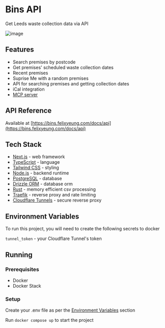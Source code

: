 # Bins API

Get Leeds waste collection data via API

![image](https://files.felixyeung.com/cms/uploads/images/github-bins-hero.png)

## Features

- Search premises by postcode
- Get premises' scheduled waste collection dates
- Recent premises
- Suprise Me with a random premises
- API for searching premises and getting collection dates
- iCal integration
- [MCP server](https://bins.felixyeung.com/docs/mcp)

## API Reference

Available at [https://bins.felixyeung.com/docs/api](https://bins.felixyeung.com/docs/api)

## Tech Stack

- [Next.js](https://nextjs.org/) - web framework
- [TypeScript](https://www.typescriptlang.org/) - language
- [Tailwind CSS](https://tailwindcss.com/) - styling
- [Node.js](https://nodejs.org/) - backend runtime
- [PostgreSQL](https://www.postgresql.org/) - database
- [Drizzle ORM](https://orm.drizzle.team/) - database orm
- [Rust](https://www.rust-lang.org/) - memory efficient csv processing
- [Traefik](https://traefik.io/) - reverse proxy and rate limiting
- [Cloudflare Tunnels](https://developers.cloudflare.com/cloudflare-one/connections/connect-networks/) - secure reverse proxy

## Environment Variables

To run this project, you will need to create the following secrets to docker

`tunnel_token` - your Cloudflare Tunnel's token

## Running

### Prerequisites

- Docker
- Docker Stack

### Setup

Create your .env file as per the [Environment Variables](#environment-variables) section

Run `docker compose up` to start the project
